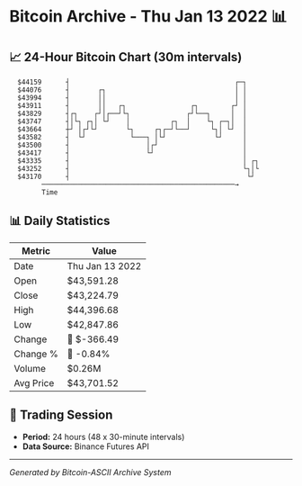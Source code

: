 # Bitcoin Archive - Thu Jan 13 2022 📊

## 📈 24-Hour Bitcoin Chart (30m intervals)

```
  $44159      ┤                                         ┌─┐    
  $44076      ┤       ┌┐                                │ │    
  $43994      ┤       ││                                │ │    
  $43911      ┤       ││   ┌┐                ┌┐        ┌┘ │    
  $43829      ┤┌┐    ┌┘│┌──┘└┐              ┌┘└──┐     │  │    
  $43747      ┤│└┐ ┌┐│ └┘    │          ┌┐  │    └┐ ┌─┐│  │    
  $43664      ┼┘ │┌┘└┘       └┐     ┌┐┌─┘└──┘     └┐│ └┘  │    
  $43582      ┤  └┘           └───┐ │└┘            └┘     │    
  $43500      ┤                   │┌┘                     │    
  $43417      ┤                   └┘                      │    
  $43335      ┤                                           │ ┌┐ 
  $43252      ┤                                           └┐│└ 
  $43170      ┤                                            └┘  
        ────────────────────────────────────────────────→
        Time
```

## 📊 Daily Statistics

| Metric | Value |
|--------|-------|
| Date | Thu Jan 13 2022 |
| Open | $43,591.28 |
| Close | $43,224.79 |
| High | $44,396.68 |
| Low | $42,847.86 |
| Change | 🔴 $-366.49 |
| Change % | 🔴 -0.84% |
| Volume | $0.26M |
| Avg Price | $43,701.52 |

## 📅 Trading Session

- **Period:** 24 hours (48 x 30-minute intervals)
- **Data Source:** Binance Futures API

---
*Generated by Bitcoin-ASCII Archive System*
